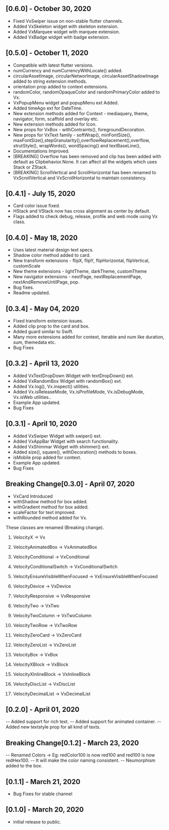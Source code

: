 ## [0.6.0] - October 30, 2020

- Fixed VxSwiper issue on non-stable flutter channels.
- Added VxSkeleton widget with skeleton extension.
- Added VxMarquee widget with marquee extension.
- Added VxBadge widget with badge extension.

## [0.5.0] - October 11, 2020

- Compatible with latest flutter versions.
- numCurrency and numCurrencyWithLocale() added.
- circularAssetImage, circularNetworImage, circularAssetShadowImage added to string extension methods.
- orientation prop added to context extensions.
- randomColor, randomOpaqueColor and randomPrimaryColor added to Vx.
- VxPopupMenu widget and popupMenu ext Added.
- Added timeAgo ext for DateTime.
- New extension methods added for Context - mediaquery, theme, navigator, form, scaffold and overlay etc.
- New extension methods added for Icon.
- New props for VxBox - withContraints(), foregroundDecoration.
- New props for VxText family - softWrap(), minFontSize(), maxFontSize(),stepGranularity(),overflowReplacement(),overflow, strutStyle(), wrapWords(), wordSpacing() and textBaseLine(),
- Documentations Improved.
- [BREAKING] Overflow has been removed and clip has been added with default as Clipbehavior.None. It can affect all the widgets which uses Stack or ZStack.
- [BREAKING] ScrollVertical and ScrollHorizontal has been renamed to VxScrollVertical and VxScrollHorizontal to maintain consistency.

## [0.4.1] - July 15, 2020

- Card color issue fixed.
- HStack and VStack now has cross alignment as center by default.
- Flags added to check debug, release, profile and web mode using Vx class.

## [0.4.0] - May 18, 2020

- Uses latest material design text specs.
- Shadow color method added to card.
- New transform extensions - flipX, flipY, flipHorizontal, flipVertical, customScale
- New theme extensions - lightTheme, darkTheme, customTheme
- New navigator extensions - nextPage, nextReplacementPage, nextAndRemoveUntilPage, pop.
- Bug fixes.
- Readme updated.

## [0.3.4] - May 04, 2020

- Fixed transform extension issues.
- Added clip prop to the card and box.
- Added guard similar to Swift.
- Many more extensions added for context, iterable and num like duration, sum, themedata etc.
- Bug Fixes

## [0.3.2] - April 13, 2020

- Added VxTextDropDown Widget with textDropDown() ext.
- Added VxRandomBox Widget with randomBox() ext.
- Added Vx.log(), Vx.inspect() utilities.
- Added Vx.isReleaseMode, Vx.isProfileMode, Vx.isDebugMode, Vx.isWeb utilities..
- Example App updated.
- Bug Fixes

## [0.3.1] - April 10, 2020

- Added VxSwiper Widget with swiper() ext.
- Added VxAppBar Widget with search functionality.
- Added VxShimmar Widget with shimmer() ext.
- Added size(), square(), withDecoration() methods to boxes.
- isMobile prop added for context.
- Example App updated.
- Bug Fixes

## Breaking Change[0.3.0] - April 07, 2020

- VxCard Introduced
- withShadow method for box added.
- withGradient method for box added.
- scaleFactor for text improved.
- withRounded method added for Vx.

These classes are renamed (Breaking change).

1. VelocityX -> Vx

1. VelocityAnimatedBox -> VxAnimatedBox
1. VelocityConditional -> VxConditional
1. VelocityConditionalSwitch -> VxConditionalSwitch
1. VelocityEnsureVisibleWhenFocused -> VxEnsureVisibleWhenFocused

1. VelocityDevice -> VxDevice
1. VelocityResponsive -> VxResponsive
1. VelocityTwo -> VxTwo
1. VelocityTwoColumn -> VxTwoColumn
1. VelocityTwoRow -> VxTwoRow
1. VelocityZeroCard -> VxZeroCard
1. VelocityZeroList -> VxZeroList

1. VelocityBox -> VxBox
1. VelocityXBlock -> VxBlock
1. VelocityXInlineBlock -> VxInlineBlock
1. VelocityDiscList -> VxDiscList
1. VelocityDecimalList -> VxDecimalList

## [0.2.0] - April 01, 2020

-- Added support for rich text.
-- Added support for animated container.
-- Added new textstyle prop for all kind of texts.

## Breaking Change[0.1.2] - March 23, 2020

-- Renamed Colors -> Eg: redColor100 is now red100 and red100 is now redHex100.
-- It will make the color naming consistent.
-- Neumorphism added to the box.

## [0.1.1] - March 21, 2020

- Bug Fixes for stable channel

## [0.1.0] - March 20, 2020

- initial release to public.
